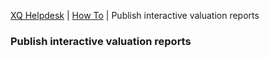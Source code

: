 ---
---
[XQ Helpdesk](http://help.exquance.com) | [How To](http://help.exquance.com//howto/index.html) | Publish interactive valuation reports

### Publish interactive valuation reports
